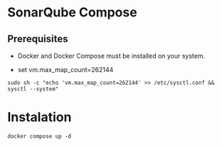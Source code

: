 # SonarQube Compose

## Prerequisites

- Docker and Docker Compose must be installed on your system.

- set vm.max_map_count=262144

```
sudo sh -c "echo 'vm.max_map_count=262144' >> /etc/sysctl.conf && sysctl --system"
```

# Instalation

```
docker compose up -d
```
